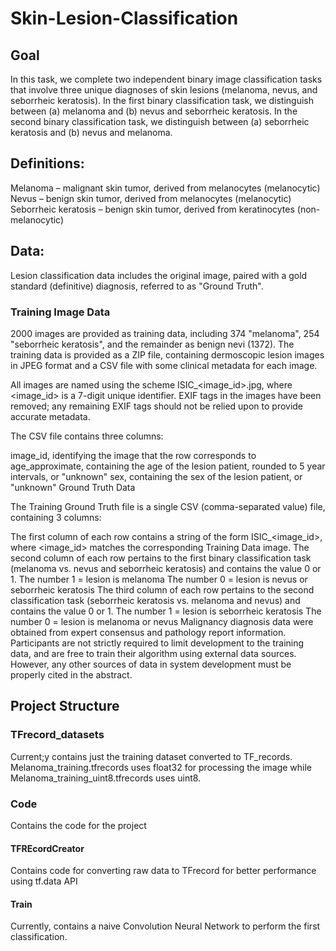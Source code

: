 # Skin-Lesion-Classification

## Goal 
In this task, we complete two independent binary image classification tasks that involve three unique diagnoses of skin lesions (melanoma, nevus, and seborrheic keratosis). In the first binary classification task, we distinguish between (a) melanoma and (b) nevus and seborrheic keratosis. In the second binary classification task, we distinguish between (a) seborrheic keratosis and (b) nevus and melanoma.

## Definitions:

Melanoma – malignant skin tumor, derived from melanocytes (melanocytic)
Nevus – benign skin tumor, derived from melanocytes (melanocytic)
Seborrheic keratosis – benign skin tumor, derived from keratinocytes (non-melanocytic)

## Data:
Lesion classification data includes the original image, paired with a gold standard (definitive) diagnosis, referred to as "Ground Truth".

### Training Image Data

2000 images are provided as training data, including 374 "melanoma", 254 "seborrheic keratosis", and the remainder as benign nevi (1372). The training data is provided as a ZIP file, containing dermoscopic lesion images in JPEG format and a CSV file with some clinical metadata for each image.

All images are named using the scheme ISIC_<image_id>.jpg, where <image_id> is a 7-digit unique identifier. EXIF tags in the images have been removed; any remaining EXIF tags should not be relied upon to provide accurate metadata.

The CSV file contains three columns:

image_id, identifying the image that the row corresponds to
age_approximate, containing the age of the lesion patient, rounded to 5 year intervals, or "unknown"
sex, containing the sex of the lesion patient, or "unknown"
Ground Truth Data

The Training Ground Truth file is a single CSV (comma-separated value) file, containing 3 columns:

The first column of each row contains a string of the form ISIC_<image_id>, where <image_id> matches the corresponding Training Data image.
The second column of each row pertains to the first binary classification task (melanoma vs. nevus and seborrheic keratosis) and contains the value 0 or 1.
The number 1 = lesion is melanoma
The number 0 = lesion is nevus or seborrheic keratosis
The third column of each row pertains to the second classification task (seborrheic keratosis vs. melanoma and nevus) and contains the value 0 or 1.
The number 1 = lesion is seborrheic keratosis
The number 0 = lesion is melanoma or nevus
Malignancy diagnosis data were obtained from expert consensus and pathology report information. Participants are not strictly required to limit development to the training data, and are free to train their algorithm using external data sources. However, any other sources of data in system development must be properly cited in the abstract.

## Project Structure

### TFrecord_datasets
Current;y contains just the training dataset converted to TF_records. Melanoma_training.tfrecords uses float32 for processing the image while Melanoma_training_uint8.tfrecords uses uint8.

### Code
Contains the code for the project

#### TFREcordCreator
Contains code for converting raw data to TFrecord for better performance using tf.data API

#### Train
Currently, contains a naive Convolution Neural Network to perform the first classification.
